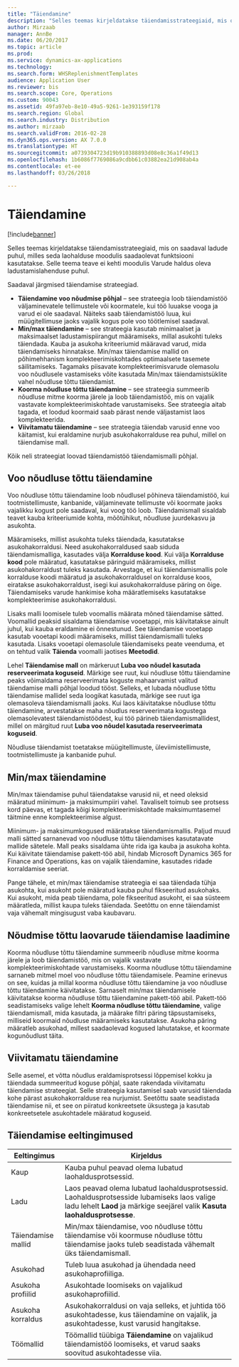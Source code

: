 ```yaml
---
title: "Täiendamine"
description: "Selles teemas kirjeldatakse täiendamisstrateegiaid, mis on saadaval ladude puhul, milles seda laohalduse moodulis saadaolevat funktsiooni kasutatakse."
author: Mirzaab
manager: AnnBe
ms.date: 06/20/2017
ms.topic: article
ms.prod: 
ms.service: dynamics-ax-applications
ms.technology: 
ms.search.form: WHSReplenishmentTemplates
audience: Application User
ms.reviewer: bis
ms.search.scope: Core, Operations
ms.custom: 90043
ms.assetid: 49fa97eb-8e10-49a5-9261-1e393159f178
ms.search.region: Global
ms.search.industry: Distribution
ms.author: mirzaab
ms.search.validFrom: 2016-02-28
ms.dyn365.ops.version: AX 7.0.0
ms.translationtype: HT
ms.sourcegitcommit: a0739304723d19b910388893d08e8c36a1f49d13
ms.openlocfilehash: 1b6086f7769086a9cdbb61c03882ea21d908ab4a
ms.contentlocale: et-ee
ms.lasthandoff: 03/26/2018

---
```


# <a name="replenishment"></a>Täiendamine

[!include[banner](../includes/banner.md)]

Selles teemas kirjeldatakse täiendamisstrateegiaid, mis on saadaval ladude puhul, milles seda laohalduse moodulis saadaolevat funktsiooni kasutatakse. Selle teema teave ei kehti moodulis Varude haldus oleva ladustamislahenduse puhul.

Saadaval järgmised täiendamise strateegiad.

- **Täiendamine voo nõudmise põhjal** – see strateegia loob täiendamistöö väljaminevatele tellimustele või koormatele, kui töö luuakse vooga ja varud ei ole saadaval. Näiteks saab täiendamistöö luua, kui müügitellimuse jaoks vajalik kogus pole voo töötlemisel saadaval.
- **Min/max täiendamine** – see strateegia kasutab minimaalset ja maksimaalset ladustamispiirangut määramiseks, millal asukohti tuleks täiendada. Kauba ja asukoha kriteeriumid määravad varud, mida täiendamiseks hinnatakse. Min/max täiendamise mallid on põhimehhanism komplekteerimiskohtades optimaalsete tasemete säilitamiseks. Tagamaks piisavate komplekteerimisvarude olemasolu voo nõudlusele vastamiseks võite kasutada Min/max täiendamistsüklite vahel nõudluse tõttu täiendamist.
- **Koorma nõudluse tõttu täiendamine** – see strateegia summeerib nõudluse mitme koorma järele ja loob täiendamistöö, mis on vajalik vastavate komplekteerimiskohtade varustamiseks. See strateegia aitab tagada, et loodud koormaid saab pärast nende väljastamist laos komplekteerida.
- **Viivitamatu täiendamine** – see strateegia täiendab varusid enne voo käitamist, kui eraldamine nurjub asukohakorralduse rea puhul, millel on täiendamise mall. 

Kõik neli strateegiat loovad täiendamistöö täiendamismalli põhjal.

## <a name="wave-demand-replenishment"></a>Voo nõudluse tõttu täiendamine
Voo nõudluse tõttu täiendamine loob nõudlusel põhineva täiendamistöö, kui tootmistellimuste, kanbanide, väljaminevate tellimuste või koormate jaoks vajalikku kogust pole saadaval, kui voog töö loob. Täiendamismall sisaldab teavet kauba kriteeriumide kohta, mõõtühikut, nõudluse juurdekasvu ja asukohta. 

Määramiseks, millist asukohta tuleks täiendada, kasutatakse asukohakorraldusi. Need asukohakorraldused saab siduda täiendamismalliga, kasutades välja **Korralduse kood**. Kui välja **Korralduse kood** pole määratud, kasutatakse päringuid määramiseks, millist asukohakorraldust tuleks kasutada. Arvestage, et kui täiendamismallis pole korralduse koodi määratud ja asukohakorraldusel on korralduse koos, eiratakse asukohakorraldust, isegi kui asukohakorralduse päring on õige. Täiendamiseks varude hankimise koha määratlemiseks kasutatakse komplekteerimise asukohakorraldusi. 

Lisaks malli loomisele tuleb voomallis määrata mõned täiendamise sätted. Voomallid peaksid sisaldama täiendamise vooetappi, mis käivitatakse ainult juhul, kui kauba eraldamine ei õnnestunud. See täiendamise vooetapp kasutab vooetapi koodi määramiseks, millist täiendamismalli tuleks kasutada. Lisaks vooetapi olemasolule täiendamiseks peate veenduma, et on tehtud valik **Täienda** voomalli jaotises **Meetodid**. 

Lehel **Täiendamise mall** on märkeruut **Luba voo nõudel kasutada reserveerimata koguseid**. Märkige see ruut, kui nõudluse tõttu täiendamine peaks võimaldama reserveerimata koguste mahaarvamist valitud täiendamise malli põhjal loodud tööst. Selleks, et lubada nõudluse tõttu täiendamise mallidel seda loogikat kasutada, märkige see ruut iga olemasoleva täiendamismalli jaoks. Kui laos käivitatakse nõudluse tõttu täiendamine, arvestatakse maha nõudlus reserveerimata kogustega olemasolevatest täiendamistöödest, kui töö pärineb täiendamismallidest, millel on märgitud ruut **Luba voo nõudel kasutada reserveerimata koguseid**.

Nõudluse täiendamist toetatakse müügitellimuste, üleviimistellimuste, tootmistellimuste ja kanbanide puhul. 

## <a name="minmax-replenishment"></a>Min/max täiendamine
Min/max täiendamise puhul täiendatakse varusid nii, et need oleksid määratud miinimum- ja maksimumpiiri vahel. Tavaliselt toimub see protsess kord päevas, et tagada kõigi komplekteerimiskohtade maksimumtasemel täitmine enne komplekteerimise algust. 

Miinimum- ja maksimumkogused määratakse täiendamismallis. Paljud muud malli sätted sarnanevad voo nõudluse tõttu täiendamises kasutatavate mallide sätetele. Mall peaks sisaldama ühte rida iga kauba ja asukoha kohta. Kui käivitate täiendamise pakett-töö abil, hindab Microsoft Dynamics 365 for Finance and Operations, kas on vajalik täiendamine, kasutades ridade korraldamise seeriat. 

Pange tähele, et min/max täiendamise strateegia ei saa täiendada tühja asukohta, kui asukoht pole määratud kauba puhul fikseeritud asukohaks. Kui asukoht, mida peab täiendama, pole fikseeritud asukoht, ei saa süsteem määratleda, millist kaupa tuleks täiendada. Seetõttu on enne täiendamist vaja vähemalt mingisugust vaba kaubavaru.

## <a name="load-demand-replenishment"></a>Nõudmise tõttu laovarude täiendamise laadimine
Koorma nõudluse tõttu täiendamine summeerib nõudluse mitme koorma järele ja loob täiendamistöö, mis on vajalik vastavate komplekteerimiskohtade varustamiseks. Koorma nõudluse tõttu täiendamine sarnaneb mitmel moel voo nõudluse tõttu täiendamisele. Peamine erinevus on see, kuidas ja millal koorma nõudluse tõttu täiendamine ja voo nõudluse tõttu täiendamine käivitatakse. Sarnaselt min/max täiendamisele käivitatakse koorma nõudluse tõttu täiendamine pakett-töö abil. Pakett-töö seadistamiseks valige lehelt **Koorma nõudluse tõttu täiendamine**, valige täiendamismall, mida kasutada, ja määrake filtri päring täpsustamiseks, milliseid koormaid nõudluse määramiseks kasutatakse. Asukoha päring määratleb asukohad, millest saadaolevad kogused lahutatakse, et koormate kogunõudlust täita.

## <a name="immediate-replenishment"></a>Viivitamatu täiendamine
Selle asemel, et võtta nõudlus eraldamisprotsessi lõppemisel kokku ja täiendada summeeritud koguse põhjal, saate rakendada viivitamatu täiendamise strateegiat. Selle strateegia kasutamisel saab varusid täiendada kohe pärast asukohakorralduse rea nurjumist. Seetõttu saate seadistada täiendamise nii, et see on piiratud konkreetsete üksustega ja kasutab konkreetsetele asukohtadele määratud koguseid.

## <a name="replenishment-prerequisites"></a>Täiendamise eeltingimused
| Eeltingimus            | Kirjeldus |
|-------------------------|-------------|
| Kaup                    | Kauba puhul peavad olema lubatud laohaldusprotsessid. |
| Ladu               | Laos peavad olema lubatud laohaldusprotsessid. Laohaldusprotsesside lubamiseks laos valige ladu lehelt **Laod** ja märkige seejärel valik **Kasuta laohaldusprotsesse**. |
| Täiendamise mallid | Min/max täiendamise, voo nõudluse tõttu täiendamise või koormuse nõudluse tõttu täiendamise jaoks tuleb seadistada vähemalt üks täiendamismall. |
| Asukohad               | Tuleb luua asukohad ja ühendada need asukohaprofiiliga. |
| Asukoha profiilid       | Asukohtade loomiseks on vajalikud asukohaprofiilid. |
| Asukoha korraldus     | Asukohakorraldusi on vaja selleks, et juhtida töö asukohtadesse, kus täiendamine on vajalik, ja asukohtadesse, kust varusid hangitakse. |
| Töömallid          | Töömallid tüübiga **Täiendamine** on vajalikud täiendamistöö loomiseks, et varud saaks soovitud asukohtadesse viia. |

